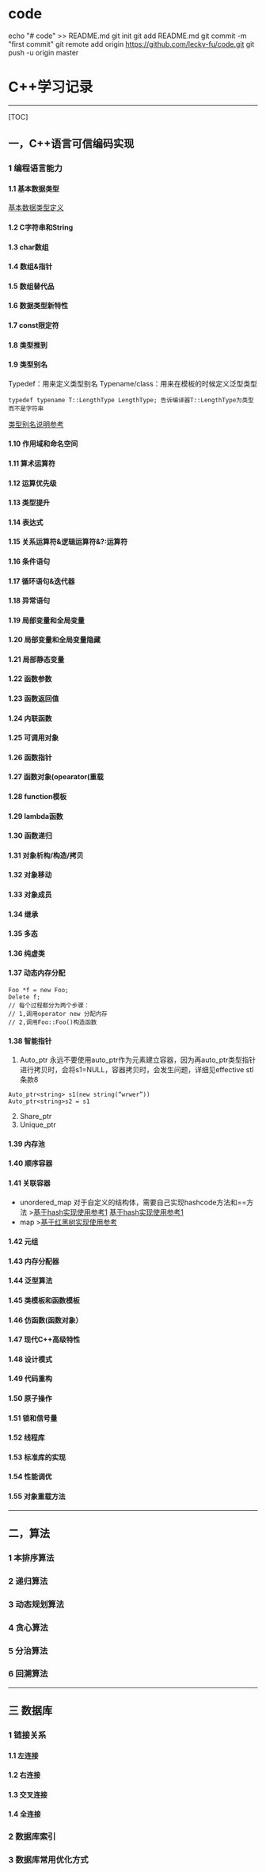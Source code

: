 # code
echo "# code" >> README.md
git init
git add README.md
git commit -m "first commit"
git remote add origin https://github.com/lecky-fu/code.git
git push -u origin master

# C++学习记录
----------------
[TOC]
##  一，C++语言可信编码实现
###  1 编程语言能力
#### 1.1 基本数据类型
[基本数据类型定义](https://www.runoob.com/cplusplus/cpp-data-types.html)
#### 1.2 C字符串和String
#### 1.3 char数组
#### 1.4 数组&指针
#### 1.5 数组替代品
#### 1.6 数据类型新特性
#### 1.7 const限定符
#### 1.8 类型推到
#### 1.9 类型别名
Typedef：用来定义类型别名
Typename/class：用来在模板的时候定义泛型类型
```
typedef typename T::LengthType LengthType; 告诉编译器T::LengthType为类型而不是字符串
```
[类型别名说明参考](https://www.runoob.com/note/12729)
#### 1.10 作用域和命名空间
#### 1.11 算术运算符
#### 1.12 运算优先级
#### 1.13 类型提升
#### 1.14 表达式
#### 1.15 关系运算符&逻辑运算符&?:运算符
#### 1.16 条件语句
#### 1.17 循环语句&迭代器
#### 1.18 异常语句
#### 1.19 局部变量和全局变量
#### 1.20 局部变量和全局变量隐藏
#### 1.21 局部静态变量
#### 1.22 函数参数
#### 1.23 函数返回值
#### 1.24 内联函数
#### 1.25 可调用对象
#### 1.26 函数指针
#### 1.27 函数对象(opearator(重载
#### 1.28 function模板
#### 1.29 lambda函数
#### 1.30 函数递归
#### 1.31 对象析构/构造/拷贝
#### 1.32 对象移动
#### 1.33 对象成员
#### 1.34 继承
#### 1.35 多态
#### 1.36 纯虚类
#### 1.37 动态内存分配
```
Foo *f = new Foo;
Delete f;
// 每个过程都分为两个步骤：
// 1,调用operator new 分配内存
// 2,调用Foo::Foo()构造函数
```
#### 1.38 智能指针
1. Auto_ptr
永远不要使用auto_ptr作为元素建立容器，因为再auto_ptr类型指针进行拷贝时，会将s1=NULL，容器拷贝时，会发生问题，详细见effective stl 条款8
```
Auto_ptr<string> s1(new string(“wrwer”))
Auto_ptr<string>s2 = s1
```
2. Share_ptr
3. Unique_ptr
#### 1.39 内存池
#### 1.40 顺序容器
#### 1.41 关联容器
- unordered_map
         对于自定义的结构体，需要自己实现hashcode方法和==方法
        >[基于hash实现使用参考1](https://www.sczyh30.com/posts/C-C/cpp-stl-hashmap/)
         [基于hash实现使用参考1](https://blog.csdn.net/Cypress1010/article/details/53669409)
- map
        >[基于红黑树实现使用参考](https://www.cnblogs.com/tp-16b/p/9156810.html)
#### 1.42  元组
#### 1.43  内存分配器
#### 1.44  泛型算法   
#### 1.45  类模板和函数模板
#### 1.46  仿函数(函数对象）
#### 1.47  现代C++高级特性
#### 1.48  设计模式
#### 1.49  代码重构
#### 1.50  原子操作
#### 1.51  锁和信号量
#### 1.52  线程库
#### 1.53  标准库的实现
#### 1.54  性能调优
#### 1.55  对象重载方法
----------
## 二，算法
### 1 本排序算法
### 2 递归算法
### 3 动态规划算法
### 4 贪心算法
### 5 分治算法
### 6 回溯算法

-----------
## 三 数据库
### 1 链接关系
#### 1.1 左连接
#### 1.2 右连接
#### 1.3 交叉连接
#### 1.4 全连接
### 2 数据库索引
### 3 数据库常用优化方式
